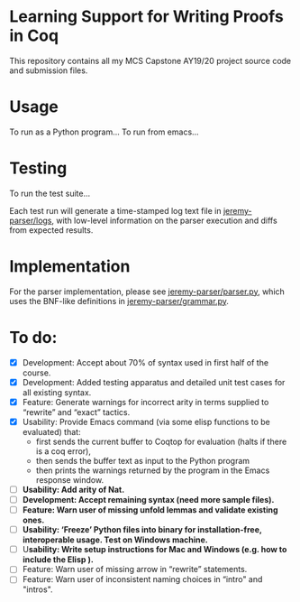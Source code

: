 # Learning Support for Writing Proofs in Coq
This repository contains all my MCS Capstone AY19/20 project source code and submission files. 

# Usage
To run as a Python program...
To run from emacs...

# Testing
To run the test suite...

Each test run will generate a time-stamped log text file in
[jeremy-parser/logs](jeremy-parser/logs), with low-level information on the parser execution and diffs from expected results.

# Implementation
For the parser implementation, please see [jeremy-parser/parser.py](jeremy-parser/parser.py), which uses the BNF-like definitions in [jeremy-parser/grammar.py](jeremy-parser/grammar.py). 


# To do: 
- [X] Development: Accept about 70% of syntax used in first half of the course.
- [X] Development: Added testing apparatus and detailed unit test cases for all existing syntax.
- [X] Feature: Generate warnings for incorrect arity in terms supplied to “rewrite” and “exact” tactics.
- [X] Usability: Provide Emacs command (via some elisp functions to be evaluated) that:
  - first sends the current buffer to Coqtop for evaluation (halts if there is a coq error), 
  - then sends the buffer text as input to the Python program
  - then prints the warnings returned by the program in the Emacs response window.
- [ ] **Usability: Add arity of Nat.**
- [ ] **Development: Accept remaining syntax (need more sample files).**
- [ ] **Feature: Warn user of missing unfold lemmas and validate existing ones.**
- [ ] **Usability: ‘Freeze’ Python files into binary for installation-free, interoperable usage. Test on Windows machine.**
- [ ] U**sability: Write setup instructions for Mac and Windows (e.g. how to include the Elisp ).**
- [ ] Feature: Warn user of missing arrow in “rewrite” statements.
- [ ] Feature: Warn user of inconsistent naming choices in “intro" and "intros".